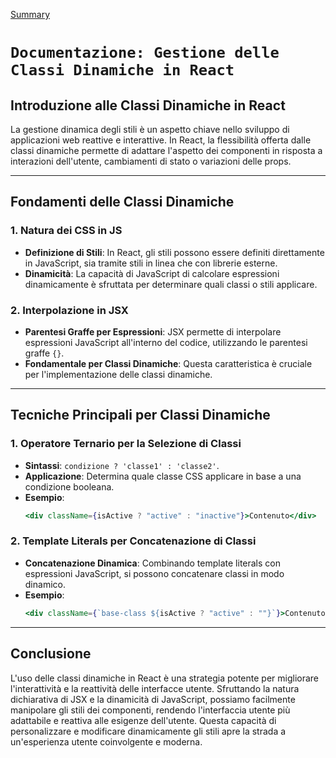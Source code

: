 [Summary](../Summary.md)

# `Documentazione: Gestione delle Classi Dinamiche in React`

## Introduzione alle Classi Dinamiche in React

La gestione dinamica degli stili è un aspetto chiave nello sviluppo di applicazioni web reattive e interattive. In React, la flessibilità offerta dalle classi dinamiche permette di adattare l'aspetto dei componenti in risposta a interazioni dell'utente, cambiamenti di stato o variazioni delle props.

---

## Fondamenti delle Classi Dinamiche

### 1. Natura dei CSS in JS

- **Definizione di Stili**: In React, gli stili possono essere definiti direttamente in JavaScript, sia tramite stili in linea che con librerie esterne.
- **Dinamicità**: La capacità di JavaScript di calcolare espressioni dinamicamente è sfruttata per determinare quali classi o stili applicare.

### 2. Interpolazione in JSX

- **Parentesi Graffe per Espressioni**: JSX permette di interpolare espressioni JavaScript all'interno del codice, utilizzando le parentesi graffe `{}`.
- **Fondamentale per Classi Dinamiche**: Questa caratteristica è cruciale per l'implementazione delle classi dinamiche.

---

## Tecniche Principali per Classi Dinamiche

### 1. Operatore Ternario per la Selezione di Classi

- **Sintassi**: `condizione ? 'classe1' : 'classe2'`.
- **Applicazione**: Determina quale classe CSS applicare in base a una condizione booleana.
- **Esempio**:
  ```jsx
  <div className={isActive ? "active" : "inactive"}>Contenuto</div>
  ```

### 2. Template Literals per Concatenazione di Classi

- **Concatenazione Dinamica**: Combinando template literals con espressioni JavaScript, si possono concatenare classi in modo dinamico.
- **Esempio**:
  ```jsx
  <div className={`base-class ${isActive ? "active" : ""}`}>Contenuto</div>
  ```

---

## Conclusione

L'uso delle classi dinamiche in React è una strategia potente per migliorare l'interattività e la reattività delle interfacce utente. Sfruttando la natura dichiarativa di JSX e la dinamicità di JavaScript, possiamo facilmente manipolare gli stili dei componenti, rendendo l'interfaccia utente più adattabile e reattiva alle esigenze dell'utente. Questa capacità di personalizzare e modificare dinamicamente gli stili apre la strada a un'esperienza utente coinvolgente e moderna.
